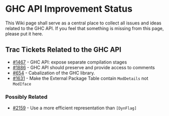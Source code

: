 # GHC API Improvement Status


This Wiki page shall serve as a central place to collect all issues and ideas related to the GHC API.  If you feel that something is missing from this page, please put it here.

## Trac Tickets Related to the GHC API

- [\#1467](https://gitlab.haskell.org//ghc/ghc/issues/1467) - GHC API: expose separate compilation stages
- [\#1886](https://gitlab.haskell.org//ghc/ghc/issues/1886) - GHC API should preserve and provide access to comments
- [\#654](https://gitlab.haskell.org//ghc/ghc/issues/654) - Cabalization of the GHC library.
- [\#1631](https://gitlab.haskell.org//ghc/ghc/issues/1631) - Make the External Package Table contain `ModDetails` not `ModIface`

### Possibly Related

- [\#2159](https://gitlab.haskell.org//ghc/ghc/issues/2159) - Use a more efficient representation than `[DynFlag]`